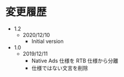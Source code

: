 # 変更履歴

* 1.2
  * 2020/12/10
    * Initial version
* 1.0
  * 2019/12/11
    * Native Ads 仕様を RTB 仕様から分離
    * 仕様ではない文言を削除
